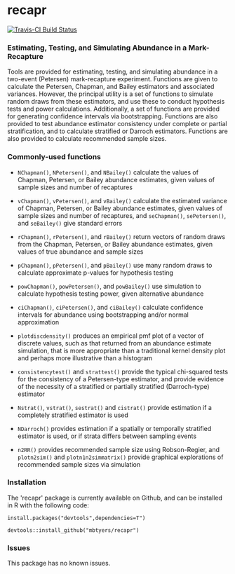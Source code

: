 # recapr 

[![Travis-CI Build Status](https://travis-ci.org/mbtyers/recapr.svg?branch=master)](https://travis-ci.org/mbtyers/recapr)

### Estimating, Testing, and Simulating Abundance in a Mark-Recapture

Tools are provided for estimating, testing, and simulating abundance in a two-event (Petersen) mark-recapture experiment.  Functions are given to calculate the Petersen, Chapman, and Bailey estimators and associated variances.  However, the principal utility is a set of functions to simulate random draws from these estimators, and use these to conduct hypothesis tests and power calculations.  Additionally, a set of functions are provided for generating confidence intervals via bootstrapping.  Functions are also provided to test abundance estimator consistency under complete or partial stratification, and to calculate stratified or Darroch estimators.  Functions are also provided to calculate recommended sample sizes.

### Commonly-used functions

* `NChapman()`, `NPetersen()`, and `NBailey()` calculate the values of Chapman, Petersen, or Bailey abundance estimates, given values of sample sizes and number of recaptures 

* `vChapman()`, `vPetersen()`, and `vBailey()` calculate the estimated variance of Chapman, Petersen, or Bailey abundance estimates, given values of sample sizes and number of recaptures, and `seChapman()`, `sePetersen()`, and `seBailey()` give standard errors

* `rChapman()`, `rPetersen()`, and `rBailey()` return vectors of random draws from the Chapman, Petersen, or Bailey abundance estimates, given values of true abundance and sample sizes

* `pChapman()`, `pPetersen()`, and `pBailey()` use many random draws to calculate approximate p-values for hypothesis testing

* `powChapman()`, `powPetersen()`, and `powBailey()` use simulation to calculate hypothesis testing power, given alternative abundance

* `ciChapman()`, `ciPetersen()`, and `ciBailey()` calculate confidence intervals for abundance using bootstrapping and/or normal approximation

* `plotdiscdensity()` produces an empirical pmf plot of a vector of discrete values, such as that returned from an abundance estimate simulation, that is more appropriate than a traditional kernel density plot and perhaps more illustrative than a histogram

* `consistencytest()` and `strattest()` provide the typical chi-squared tests for the consistency of a Petersen-type estimator, and provide evidence of the necessity of a stratified or partially stratified (Darroch-type) estimator

* `Nstrat()`, `vstrat()`, `sestrat()` and `cistrat()` provide estimation if a completely stratified estimator is used

* `NDarroch()` provides estimation if a spatially or temporally stratified estimator is used, or if strata differs between sampling events

* `n2RR()` provides recommended sample size using Robson-Regier, and `plotn2sim()` and `plotn1n2simmatrix()` provide graphical explorations of recommended sample sizes via simulation

### Installation

The 'recapr' package is currently available on Github, and can be installed in R with the following code:

`install.packages("devtools",dependencies=T")`

`devtools::install_github("mbtyers/recapr")`

### Issues

This package has no known issues.  
